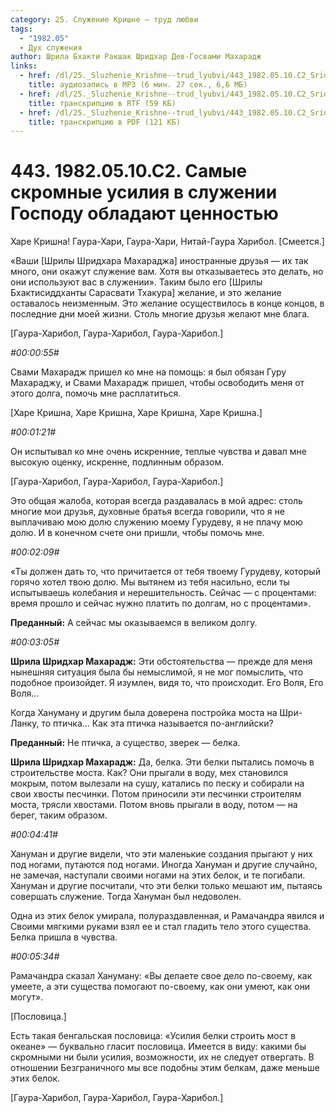 ```yaml
---
category: 25. Служение Кришне — труд любви
tags:
  - "1982.05"
  - Дух служения
author: Шрила Бхакти Ракшак Шридхар Дев-Госвами Махарадж
links:
  - href: /dl/25._Sluzhenie_Krishne--trud_lyubvi/443_1982.05.10.C2_SridharMj_Samye_skromnye_skromnye_usilija_v_sluzhenii_Gospodu_obladajut_cennostju.mp3
    title: аудиозапись в MP3 (6 мин. 27 сек., 6,6 МБ)
  - href: /dl/25._Sluzhenie_Krishne--trud_lyubvi/443_1982.05.10.C2_SridharMj_Samye_skromnye_skromnye_usilija_v_sluzhenii_Gospodu_obladajut_cennostju.rtf
    title: транскрипцию в RTF (59 КБ)
  - href: /dl/25._Sluzhenie_Krishne--trud_lyubvi/443_1982.05.10.C2_SridharMj_Samye_skromnye_skromnye_usilija_v_sluzhenii_Gospodu_obladajut_cennostju.pdf
    title: транскрипцию в PDF (121 КБ)
---
```


# 443. 1982.05.10.C2. Самые скромные усилия в служении Господу обладают ценностью

Харе Кришна! Гаура-Хари, Гаура-Хари, Нитай-Гаура Харибол. [Смеется.]

«Ваши [Шрилы Шридхара Махараджа] иностранные друзья — их так много, они окажут служение вам. Хотя вы отказываетесь это делать, но они используют вас в служении». Таким было его [Шрилы Бхактисиддханты Сарасвати Тхакура] желание, и это желание оставалось неизменным. Это желание осуществилось в конце концов, в последние дни моей жизни. Столь многие друзья желают мне блага.

[Гаура-Харибол, Гаура-Харибол, Гаура-Харибол.]

*#00:00:55#*

Свами Махарадж пришел ко мне на помощь: я был обязан Гуру Махараджу, и Свами Махарадж пришел, чтобы освободить меня от этого долга, помочь мне расплатиться.

[Харе Кришна, Харе Кришна, Харе Кришна, Харе Кришна.]

*#00:01:21#*

Он испытывал ко мне очень искренние, теплые чувства и давал мне высокую оценку, искренне, подлинным образом.

[Гаура-Харибол, Гаура-Харибол, Гаура-Харибол.]

Это общая жалоба, которая всегда раздавалась в мой адрес: столь многие мои друзья, духовные братья всегда говорили, что я не выплачиваю мою долю служению моему Гурудеву, я не плачу мою долю. И в конечном счете они пришли, чтобы помочь мне.

*#00:02:09#*

«Ты должен дать то, что причитается от тебя твоему Гурудеву, который горячо хотел твою долю. Мы вытянем из тебя насильно, если ты испытываешь колебания и нерешительность. Сейчас — с процентами: время прошло и сейчас нужно платить по долгам, но с процентами».

**Преданный:** А сейчас мы оказываемся в великом долгу.

*#00:03:05#*

**Шрила Шридхар Махарадж:** Эти обстоятельства — прежде для меня нынешняя ситуация была бы немыслимой, я не мог помыслить, что подобное произойдет. Я изумлен, видя то, что происходит. Его Воля, Его Воля…

Когда Хануману и другим была доверена постройка моста на Шри-Ланку, то птичка… Как эта птичка называется по-английски?

**Преданный:** Не птичка, а существо, зверек — белка.

**Шрила Шридхар Махарадж:** Да, белка. Эти белки пытались помочь в строительстве моста. Как? Они прыгали в воду, мех становился мокрым, потом вылезали на сушу, катались по песку и собирали на свои хвосты песчинки. Потом приносили эти песчинки строителям моста, трясли хвостами. Потом вновь прыгали в воду, потом — на берег, таким образом.

*#00:04:41#*

Хануман и другие видели, что эти маленькие создания прыгают у них под ногами, путаются под ногами. Иногда Хануман и другие случайно, не замечая, наступали своими ногами на этих белок, и те погибали. Хануман и другие посчитали, что эти белки только мешают им, пытаясь совершать служение. Тогда Хануман был недоволен.

Одна из этих белок умирала, полураздавленная, и Рамачандра явился и Своими мягкими руками взял ее и стал гладить тело этого существа. Белка пришла в чувства.

*#00:05:34#*

Рамачандра сказал Хануману: «Вы делаете свое дело по-своему, как умеете, а эти существа помогают по-своему, как они умеют, как они могут».

[Пословица.]

Есть такая бенгальская пословица: «Усилия белки строить мост в океане» — буквально гласит пословица. Имеется в виду: какими бы скромными ни были усилия, возможности, их не следует отвергать. В отношении Безграничного мы все подобны этим белкам, даже меньше этих белок.

[Гаура-Харибол, Гаура-Харибол, Гаура-Харибол.]

